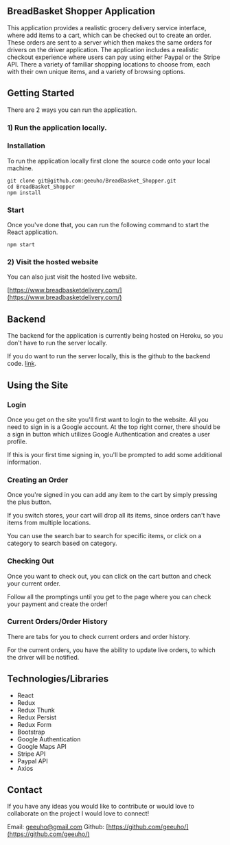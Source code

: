 ## BreadBasket Shopper Application

This application provides a realistic grocery delivery service interface, where add items to a cart, which can be checked out to create an order. These orders are sent to a server which then makes the same orders for drivers on the driver application. The application includes a realistic checkout experience where users can pay using either Paypal or the Stripe API. There a variety of familiar shopping locations to choose from, each with their own unique items, and a variety of browsing options. 

## Getting Started

There are 2 ways you can run the application. 

### 1) Run the application locally.

### Installation

To run the application locally first clone the source code onto your local machine.

```
git clone git@github.com:geeuho/BreadBasket_Shopper.git
cd BreadBasket_Shopper
npm install 
```

### Start

Once you've done that, you can run the following command to start the React application.

```
npm start
```

### 2) Visit the hosted website

You can also just visit the hosted live website. 

[https://www.breadbasketdelivery.com/](https://www.breadbasketdelivery.com/)

## Backend

The backend for the application is currently being hosted on Heroku, so you don't have to run the server locally. 

If you do want to run the server locally, this is the github to the backend code. [link](https://github.com/geeuho/BreadBasket_Backend). 

## Using the Site

### Login

Once you get on the site you'll first want to login to the website. All you need to sign in is a Google account. At the top right corner, there should be a sign in button which utilizes Google Authentication and creates a user profile.

If this is your first time signing in, you'll be prompted to add some additional information.  

### Creating an Order

Once you're signed in you can add any item to the cart by simply pressing the plus button. 

If you switch stores, your cart will drop all its items, since orders can't have items from multiple locations. 

You can use the search bar to search for specific items, or click on a category to search based on category. 

### Checking Out

Once you want to check out, you can click on the cart button and check your current order. 

Follow all the promptings until you get to the page where you can check your payment and create the order! 

### Current Orders/Order History

There are tabs for you to check current orders and order history.

For the current orders, you have the ability to update live orders, to which the driver will be notified.

## Technologies/Libraries

- React
- Redux
- Redux Thunk 
- Redux Persist
- Redux Form
- Bootstrap
- Google Authentication
- Google Maps API
- Stripe API
- Paypal API 
- Axios

## Contact

If you have any ideas you would like to contribute or would love to collaborate on the project I would love to connect! 

Email: geeuho@gmail.com
Github: [https://github.com/geeuho/](https://github.com/geeuho/)
